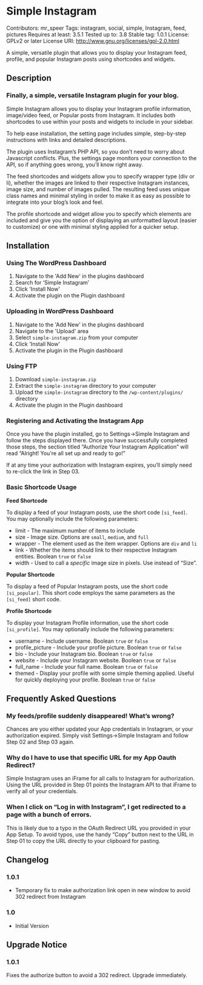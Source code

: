 # Simple Instagram #
Contributors: mr_speer
Tags: instagram, social, simple, Instagram, feed, pictures
Requires at least: 3.5.1
Tested up to: 3.8
Stable tag: 1.0.1
License: GPLv2 or later
License URI: http://www.gnu.org/licenses/gpl-2.0.html

A simple, versatile plugin that allows you to display your Instagram feed, profile, and popular Instagram posts using shortcodes and widgets. 

## Description

### Finally, a simple, versatile Instagram plugin for your blog. ###

Simple Instagram allows you to display your Instagram profile information, image/video feed, or Popular posts from Instagram. It includes both shortcodes to use within your posts and widgets to include in your sidebar. 

To help ease installation, the setting page includes simple, step-by-step instructions with links and detailed descriptions. 

The plugin uses Instagram’s PHP API, so you don’t need to worry about Javascript conflicts. Plus, the settings page monitors your connection to the API, so if anything goes wrong, you’ll know right away. 

The feed shortcodes and widgets allow you to specify wrapper type (div or li), whether the images are linked to their respective Instagram instances, image size, and number of images pulled. The resulting feed uses unique class names and minimal styling in order to make it as easy as possible to integrate into your blog’s look and feel.  

The profile shortcode and widget allow you to specify which elements are included and give you the option of displaying an unformatted layout (easier to customize) or one with minimal styling applied for a quicker setup.  


## Installation ##


### Using The WordPress Dashboard ###

1. Navigate to the 'Add New' in the plugins dashboard
2. Search for ‘Simple Instagram’
3. Click 'Install Now'
4. Activate the plugin on the Plugin dashboard

### Uploading in WordPress Dashboard ###

1. Navigate to the 'Add New' in the plugins dashboard
2. Navigate to the 'Upload' area
3. Select `simple-instagram.zip` from your computer
4. Click 'Install Now'
5. Activate the plugin in the Plugin dashboard

### Using FTP ###

1. Download `simple-instagram.zip`
2. Extract the `simple-instagram` directory to your computer
3. Upload the `simple-instagram` directory to the `/wp-content/plugins/` directory
4. Activate the plugin in the Plugin dashboard

### Registering and Activating the Instagram App ###

Once you have the plugin installed, go to Settings->Simple Instagram and follow the steps displayed there. Once you have successfully completed those steps, the section titled “Authorize Your Instagram Application” will read “Alright! You're all set up and ready to go!”

If at any time your authorization with Instagram expires, you’ll simply need to re-click the link in Step 03. 

### Basic Shortcode Usage ###

**Feed Shortcode**

To display a feed of your Instagram posts, use the short code `[si_feed]`. You may optionally include the following parameters:

* limit - The maximum number of items to include
* size - Image size. Options are `small`, `medium`, and `full`
* wrapper - The element used as the item wrapper. Options are `div` and `li`
* link - Whether the items should link to their respective Instagram entities. Boolean `true` or `false`
* width - Used to call a *specific* image size in pixels. Use instead of “Size”.

**Popular Shortcode**

To display a feed of Popular Instagram posts, use the short code `[si_popular]`. This short code employs the same parameters as the `[si_feed]` short code. 

**Profile Shortcode**

To display your Instagram Profile information, use the short code `[si_profile]`. You may optionally include the following parameters:

* username - Include username. Boolean `true` or `false`
* profile_picture - Include your profile picture. Boolean `true` or `false`
* bio - Include your Instagram bio. Boolean `true` or `false`
* website - Include your Instagram website. Boolean `true` or `false`
* full_name - Include your full name. Boolean `true` or `false`
* themed - Display your profile with some simple theming applied. Useful for quickly deploying your profile. Boolean `true` or `false`

## Frequently Asked Questions ##

### My feeds/profile suddenly disappeared! What’s wrong? ###

Chances are you either updated your App credentials in Instagram, or your authorization expired. Simply visit Settings->Simple Instagram and follow Step 02 and Step 03 again. 

### Why do I have to use that specific URL for my App Oauth Redirect? ###

Simple Instagram uses an iFrame for all calls to Instagram for authorization. Using the URL provided in Step 01 points the Instagram API to that iFrame to verify all of your credentials. 

### When I click on “Log in with Instagram”, I get redirected to a page with a bunch of errors. ###

This is likely due to a typo in the OAuth Redirect URL you provided in your App Setup. To avoid typos, use the handy “Copy” button next to the URL in Step 01 to copy the URL directly to your clipboard for pasting.  

## Changelog ##

### 1.0.1 ###

* Temporary fix to make authorization link open in new window to avoid 302 redirect from Instagram

### 1.0 ###
* Initial Version

## Upgrade Notice ##

### 1.0.1 ###
Fixes the authorize button to avoid a 302 redirect. Upgrade immediately. 

